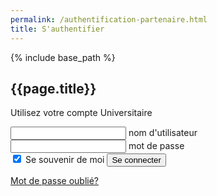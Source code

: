 ```yaml
---
permalink: /authentification-partenaire.html
title: S'authentifier
---
```


{% include base_path %}

<html lang="fr">
<head>
    <meta charset="UTF-8">
    <meta name="viewport" content="width=device-width, initial-scale=1.0">
    <meta http-equiv="X-UA-Compatible" content="ie=edge">
     <link rel="stylesheet" href="./assets/css/login.css" />
    <title>Document</title>

</head>
<body>
        <div class="box">
                <h2>{{page.title}}</h2>
                <p>Utilisez votre compte Universitaire</p>
                <form>
                  <div class="inputBox">
                    <input type="email" name="email" required onkeyup="this.setAttribute('value', this.value);"  value="">
                    <label>nom d'utilisateur</label>
                  </div>
                  <div class="inputBox">
                        <input type="text" name="text" required onkeyup="this.setAttribute('value', this.value);" value="">
                        <label>mot de passe</label>
                      </div>
                    <input type="checkbox" checked="checked" name="souvenir"> Se souvenir de moi
                  <input type="submit" name="se-connecter" value="Se connecter" id="connexion" onclick="return OnSignIn()">
                </form>
                <a href="#"> Mot de passe oublié? </a> 
              </div>
</body>
</html>